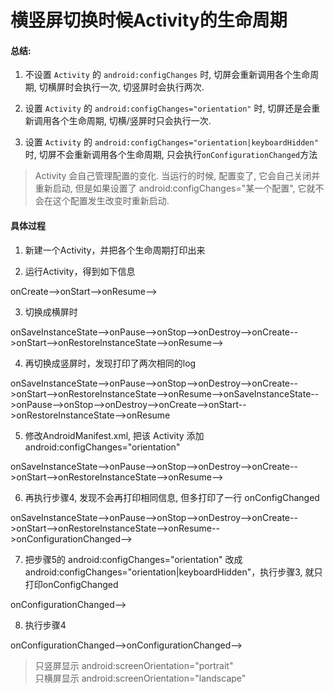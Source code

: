 # 横竖屏切换时候Activity的生命周期

#### 总结:

1. 不设置 `Activity` 的 `android:configChanges` 时, 切屏会重新调用各个生命周期, 切横屏时会执行一次, 切竖屏时会执行两次.

2. 设置 `Activity` 的 `android:configChanges="orientation"` 时, 切屏还是会重新调用各个生命周期, 切横\/竖屏时只会执行一次.

3. 设置 `Activity` 的 `android:configChanges="orientation|keyboardHidden"` 时, 切屏不会重新调用各个生命周期, 只会执行`onConfigurationChanged`方法


> Activity 会自己管理配置的变化. 当运行的时候, 配置变了, 它会自己关闭并重新启动, 但是如果设置了 android:configChanges="某一个配置", 它就不会在这个配置发生改变时重新启动.

#### 具体过程

1. 新建一个Activity，并把各个生命周期打印出来

2. 运行Activity，得到如下信息

  onCreate--&gt;onStart--&gt;onResume--&gt;

3. 切换成横屏时

  onSaveInstanceState--&gt;onPause--&gt;onStop--&gt;onDestroy--&gt;onCreate--&gt;onStart--&gt;onRestoreInstanceState--&gt;onResume--&gt;

4. 再切换成竖屏时，发现打印了两次相同的log

  onSaveInstanceState--&gt;onPause--&gt;onStop--&gt;onDestroy--&gt;onCreate--&gt;onStart--&gt;onRestoreInstanceState--&gt;onResume--&gt;onSaveInstanceState--&gt;onPause--&gt;onStop--&gt;onDestroy--&gt;onCreate--&gt;onStart--&gt;onRestoreInstanceState--&gt;onResume

5. 修改AndroidManifest.xml, 把该 Activity 添加 android:configChanges="orientation"

  onSaveInstanceState--&gt;onPause--&gt;onStop--&gt;onDestroy--&gt;onCreate--&gt;onStart--&gt;onRestoreInstanceState--&gt;onResume--&gt;

6. 再执行步骤4, 发现不会再打印相同信息, 但多打印了一行 onConfigChanged

  onSaveInstanceState--&gt;onPause--&gt;onStop--&gt;onDestroy--&gt;onCreate--&gt;onStart--&gt;onRestoreInstanceState--&gt;onResume--&gt;onConfigurationChanged--&gt;

7. 把步骤5的 android:configChanges="orientation" 改成 android:configChanges="orientation\|keyboardHidden"，执行步骤3, 就只打印onConfigChanged

  onConfigurationChanged--&gt;

8. 执行步骤4

  onConfigurationChanged--&gt;onConfigurationChanged--&gt;


> 只竖屏显示 android:screenOrientation="portrait"   
> 只横屏显示 android:screenOrientation="landscape"


